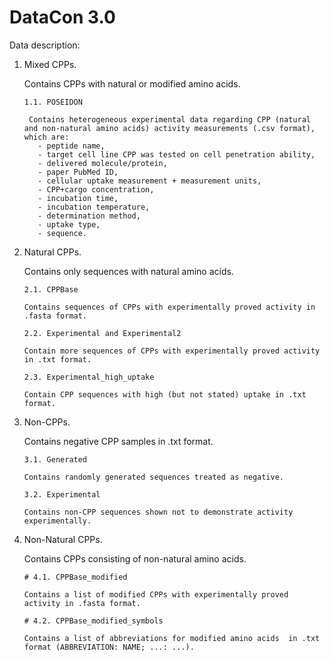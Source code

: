 # DataCon 3.0

Data description:

1. Mixed CPPs.
   
    Contains CPPs with natural or modified amino acids.

       1.1. POSEIDON

        Contains heterogeneous experimental data regarding CPP (natural and non-natural amino acids) activity measurements (.csv format), which are:
          - peptide name,
          - target cell line CPP was tested on cell penetration ability,
          - delivered molecule/protein,
          - paper PubMed ID,
          - cellular uptake measurement + measurement units,
          - CPP+cargo concentration,
          - incubation time,
          - incubation temperature,
          - determination method,
          - uptake type,
          - sequence.

2. Natural CPPs.
   
    Contains only sequences with natural amino acids.

       2.1. CPPBase
      
       Contains sequences of CPPs with experimentally proved activity in .fasta format.
   
       2.2. Experimental and Experimental2
      
       Contain more sequences of CPPs with experimentally proved activity in .txt format.
   
       2.3. Experimental_high_uptake
      
       Contain CPP sequences with high (but not stated) uptake in .txt format.

3. Non-CPPs.
   
    Contains negative CPP samples in .txt format.

       3.1. Generated
      
       Contains randomly generated sequences treated as negative.
   
       3.2. Experimental
      
       Contains non-CPP sequences shown not to demonstrate activity experimentally.

4. Non-Natural CPPs.
   
    Contains CPPs consisting of non-natural amino acids.

       # 4.1. CPPBase_modified
      
       Contains a list of modified CPPs with experimentally proved activity in .fasta format.
      
       # 4.2. CPPBase_modified_symbols
      
       Contains a list of abbreviations for modified amino acids  in .txt format (ABBREVIATION: NAME; ...: ...).
